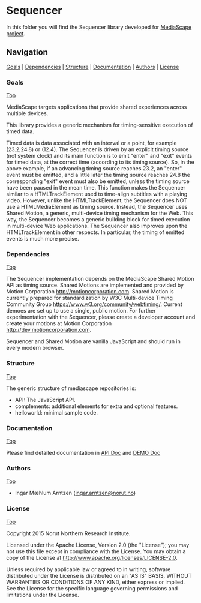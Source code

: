 <!--
	Copyright 2015 Norut Northern Research Institute
	Author : Ingar Mæhlum Arntzen

  This file is part of the Sequencer module.

  The Sequencer is free software: you can redistribute it and/or modify
  it under the terms of the GNU Lesser General Public License as published by
  the Free Software Foundation, either version 3 of the License, or
  (at your option) any later version.

  The Sequencer is distributed in the hope that it will be useful,
  but WITHOUT ANY WARRANTY; without even the implied warranty of
  MERCHANTABILITY or FITNESS FOR A PARTICULAR PURPOSE.  See the
  GNU Lesser General Public License for more details.

  You should have received a copy of the GNU Lesser General Public License
  along with Foobar.  If not, see <http://www.gnu.org/licenses/>.
-->

# Sequencer

In this folder you will find the Sequencer library developed for [MediaScape project](http://mediascapeproject.eu/).

## Navigation
[Goals][] | [Dependencies][] | [Structure][] | [Documentation][] | [Authors][] | [License][]

### Goals
[Top][]

MediaScape targets applications that provide shared experiences across multiple devices.

This library provides a generic mechanism for timing-sensitive execution of timed data. 

Timed data is data associated with an interval or a point, for example (23.2,24.8) or (12.4). The Sequencer is driven by an explicit timing source (not system clock) and its main function is to emit "enter" and "exit" events for timed data, at the correct time (according to its timing source). So, in the above example, if an advancing timing source reaches 23.2, an "enter" event must be emitted, and a little later the timing source reaches 24.8 the corresponding "exit" event must also be emitted, unless the timing source have been paused in the mean time. This function makes the Sequencer similar to a HTMLTrackElement used to time-align subtitles with a playing video. However, unlike the HTMLTrackElement, the Sequencer does NOT use a HTMLMediaElement as timing source. Instead, the Sequencer uses Shared Motion, a generic, multi-device timing mechanism for the Web. This way, the Sequencer becomes a generic building block for timed execution in multi-device Web applications. The Sequencer also improves upon the HTMLTrackElement in other respects. In particular, the timing of emitted events is much more precise.

### Dependencies
[Top][]

The Sequencer implementation depends on the MediaScape Shared Motion API as timing source. Shared Motions are implemented and provided by Motion Corporation http://motioncorporation.com. Shared Motion is currently prepared for standardization by W3C Multi-device Timing Community Group https://www.w3.org/community/webtiming/.  Current demoes are set up to use a single, public motion. For further experimentation with the Sequencer, please create a developer account and create your motions at Motion Corporation http://dev.motioncorporation.com.

Sequencer and Shared Motion are vanilla JavaScript and should run in every modern browser.

### Structure
[Top][]

The generic structure of mediascape repositories is:

  * API: The JavaScript API.
  * complements: additional elements for extra and optional features.
  * helloworld: minimal sample code.

### Documentation
[Top][]

Please find detailed documentation in [API Doc](API/Sequencer/README.md) and [DEMO Doc](helloworld/README.md)

### Authors
[Top][]

- Ingar Mæhlum Arntzen (ingar.arntzen@norut.no)

### License
[Top][]

Copyright 2015 Norut Northern Research Institute.

Licensed under the Apache License, Version 2.0 (the "License"); you may not use this file except in compliance with the License. You may obtain a copy of the License at http://www.apache.org/licenses/LICENSE-2.0.

Unless required by applicable law or agreed to in writing, software distributed under the License is distributed on an "AS IS" BASIS, WITHOUT WARRANTIES OR CONDITIONS OF ANY KIND, either express or implied. See the License for the specific language governing permissions and limitations under the License.

[Top]: #navigation
[Goals]: #goals
[Dependencies]: #dependencies
[Structure]: #structure
[Documentation]: #documentation
[Authors]: #authors
[License]: #license
